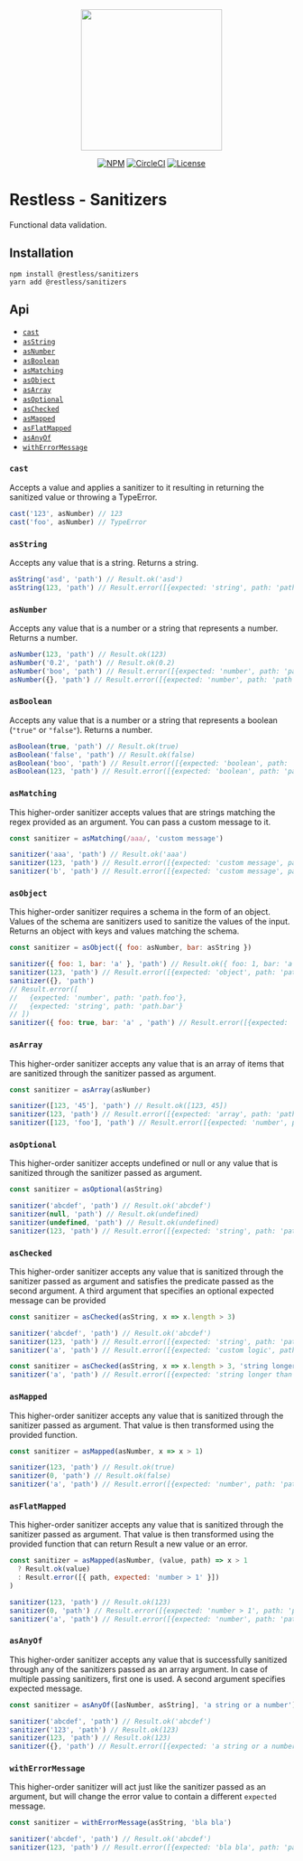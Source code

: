 <div align="center">
  <img width="250" src="https://raw.githubusercontent.com/EthWorks/restless/master/logo.png">
  <br>

[![NPM](https://img.shields.io/npm/v/@restless/sanitizers.svg)](https://www.npmjs.com/package/@restless/sanitizers)
[![CircleCI](https://img.shields.io/circleci/build/github/EthWorks/restless/master.svg)](https://circleci.com/gh/EthWorks/restless/tree/master)
[![License](https://img.shields.io/github/license/Ethworks/restless.svg)](https://github.com/EthWorks/restless/blob/master/UNLICENSE)

</div>

# Restless - Sanitizers

Functional data validation.

## Installation

```
npm install @restless/sanitizers
yarn add @restless/sanitizers
```

## Api

- [`cast`](#cast)
- [`asString`](#asstring)
- [`asNumber`](#assumber)
- [`asBoolean`](#asboolean)
- [`asMatching`](#asmatching)
- [`asObject`](#asobject)
- [`asArray`](#asarray)
- [`asOptional`](#asoptional)
- [`asChecked`](#aschecked)
- [`asMapped`](#asmapped)
- [`asFlatMapped`](#asflatmapped)
- [`asAnyOf`](#asanyof)
- [`withErrorMessage`](#witherrormessage)

### `cast`

Accepts a value and applies a sanitizer to it resulting in returning the sanitized value or throwing a TypeError.

```javascript
cast('123', asNumber) // 123
cast('foo', asNumber) // TypeError
```

### `asString`

Accepts any value that is a string. Returns a string.

```javascript
asString('asd', 'path') // Result.ok('asd')
asString(123, 'path') // Result.error([{expected: 'string', path: 'path'}])
```

### `asNumber`

Accepts any value that is a number or a string that represents a number. Returns a number.

```javascript
asNumber(123, 'path') // Result.ok(123)
asNumber('0.2', 'path') // Result.ok(0.2)
asNumber('boo', 'path') // Result.error([{expected: 'number', path: 'path'}])
asNumber({}, 'path') // Result.error([{expected: 'number', path: 'path'}])
```

### `asBoolean`

Accepts any value that is a number or a string that represents a boolean (`"true"` or `"false"`). Returns a number.

```javascript
asBoolean(true, 'path') // Result.ok(true)
asBoolean('false', 'path') // Result.ok(false)
asBoolean('boo', 'path') // Result.error([{expected: 'boolean', path: 'path'}])
asBoolean(123, 'path') // Result.error([{expected: 'boolean', path: 'path'}])
```

### `asMatching`

This higher-order sanitizer accepts values that are strings matching the regex provided as an argument. You can pass a custom message to it.

```javascript
const sanitizer = asMatching(/aaa/, 'custom message')

sanitizer('aaa', 'path') // Result.ok('aaa')
sanitizer(123, 'path') // Result.error([{expected: 'custom message', path: 'path'}])
sanitizer('b', 'path') // Result.error([{expected: 'custom message', path: 'path'}])
```

### `asObject`

This higher-order sanitizer requires a schema in the form of an object. Values of the schema are sanitizers used to sanitize the values of the input. Returns an object with keys and values matching the schema.

```javascript
const sanitizer = asObject({ foo: asNumber, bar: asString })

sanitizer({ foo: 1, bar: 'a' }, 'path') // Result.ok({ foo: 1, bar: 'a' })
sanitizer(123, 'path') // Result.error([{expected: 'object', path: 'path'}])
sanitizer({}, 'path')
// Result.error([
//   {expected: 'number', path: 'path.foo'},
//   {expected: 'string', path: 'path.bar'}
// ])
sanitizer({ foo: true, bar: 'a' , 'path') // Result.error([{expected: 'number', path: 'path.foo'}])
```

### `asArray`

This higher-order sanitizer accepts any value that is an array of items that are sanitized through the sanitizer passed as argument.

```javascript
const sanitizer = asArray(asNumber)

sanitizer([123, '45'], 'path') // Result.ok([123, 45])
sanitizer(123, 'path') // Result.error([{expected: 'array', path: 'path'}])
sanitizer([123, 'foo'], 'path') // Result.error([{expected: 'number', path: 'path[0]'}])
```

### `asOptional`

This higher-order sanitizer accepts undefined or null or any value that is sanitized through the sanitizer passed as argument.

```javascript
const sanitizer = asOptional(asString)

sanitizer('abcdef', 'path') // Result.ok('abcdef')
sanitizer(null, 'path') // Result.ok(undefined)
sanitizer(undefined, 'path') // Result.ok(undefined)
sanitizer(123, 'path') // Result.error([{expected: 'string', path: 'path'}])
```

### `asChecked`

This higher-order sanitizer accepts any value that is sanitized through the sanitizer passed as argument and satisfies the predicate passed as the second argument. A third argument that specifies an optional expected message can be provided

```javascript
const sanitizer = asChecked(asString, x => x.length > 3)

sanitizer('abcdef', 'path') // Result.ok('abcdef')
sanitizer(123, 'path') // Result.error([{expected: 'string', path: 'path'}])
sanitizer('a', 'path') // Result.error([{expected: 'custom logic', path: 'path'}])
```
```javascript
const sanitizer = asChecked(asString, x => x.length > 3, 'string longer than 3')
sanitizer('a', 'path') // Result.error([{expected: 'string longer than 3', path: 'path'}])
```

### `asMapped`

This higher-order sanitizer accepts any value that is sanitized through the sanitizer passed as argument. That value is then transformed using the provided function.

```javascript
const sanitizer = asMapped(asNumber, x => x > 1)

sanitizer(123, 'path') // Result.ok(true)
sanitizer(0, 'path') // Result.ok(false)
sanitizer('a', 'path') // Result.error([{expected: 'number', path: 'path'}])
```

### `asFlatMapped`

This higher-order sanitizer accepts any value that is sanitized through the sanitizer passed as argument. That value is then transformed using the provided function that can return Result a new value or an error.

```javascript
const sanitizer = asMapped(asNumber, (value, path) => x > 1
  ? Result.ok(value)
  : Result.error([{ path, expected: 'number > 1' }])
)

sanitizer(123, 'path') // Result.ok(123)
sanitizer(0, 'path') // Result.error([{expected: 'number > 1', path: 'path'}])
sanitizer('a', 'path') // Result.error([{expected: 'number', path: 'path'}])
```

### `asAnyOf`

This higher-order sanitizer accepts any value that is successfully sanitized through any of the sanitizers passed as an array argument. In case of multiple passing sanitizers, first one is used. A second argument specifies expected message.

```javascript
const sanitizer = asAnyOf([asNumber, asString], 'a string or a number')

sanitizer('abcdef', 'path') // Result.ok('abcdef')
sanitizer('123', 'path') // Result.ok(123)
sanitizer(123, 'path') // Result.ok(123)
sanitizer({}, 'path') // Result.error([{expected: 'a string or a number', path: 'path'}])
```

### `withErrorMessage`

This higher-order sanitizer will act just like the sanitizer passed as an argument, but will change the error value to contain a different `expected` message.

```javascript
const sanitizer = withErrorMessage(asString, 'bla bla')

sanitizer('abcdef', 'path') // Result.ok('abcdef')
sanitizer(123, 'path') // Result.error([{expected: 'bla bla', path: 'path'}])
```
